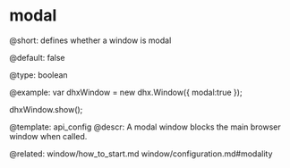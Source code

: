 modal
=============

@short: 
defines whether a window is modal


@default:
false


@type: boolean

@example: 
var dhxWindow = new dhx.Window({
    modal:true
});

dhxWindow.show();


@template:	api_config
@descr: 
A modal window blocks the main browser window when called.

@related: window/how_to_start.md
window/configuration.md#modality
